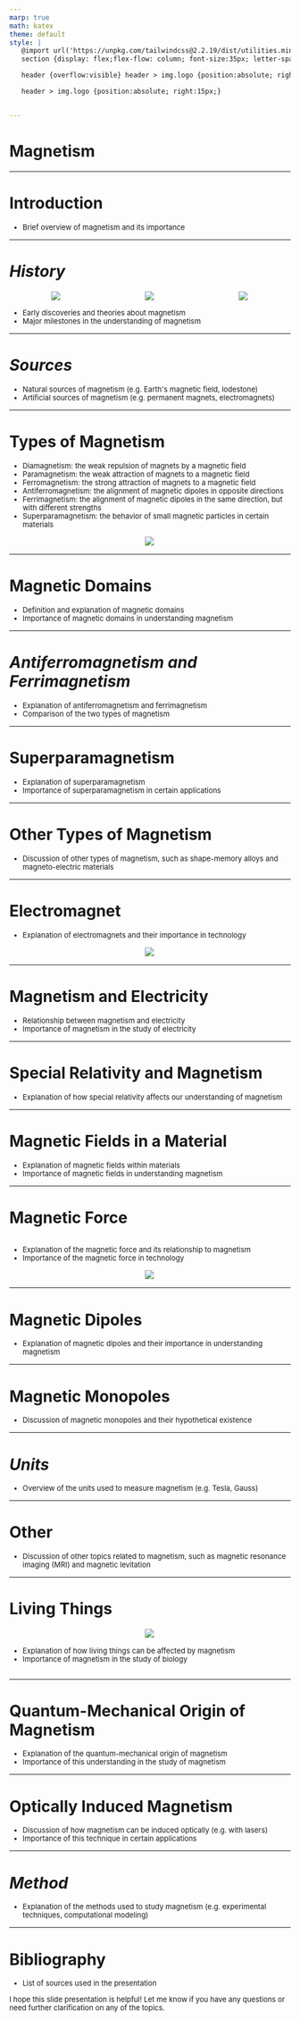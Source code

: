 ```yaml
---
marp: true
math: katex
theme: default
style: |
   @import url('https://unpkg.com/tailwindcss@2.2.19/dist/utilities.min.css');
   section {display: flex;flex-flow: column; font-size:35px; letter-spacing:1.4px;}

   header {overflow:visible} header > img.logo {position:absolute; right:15px;}

   header > img.logo {position:absolute; right:15px;}


---
```

<!-- backgroundImage: url('backgrounds/wwwatercolor (7).png') -->
<!-- _class: lead -->

 # **Magnetism**

---
<style scoped>p,li {font-size:0.96em}</style>

 # Introduction
- Brief overview of magnetism and its importance


---
<style scoped>p,li {font-size:0.80em}</style>

 # _History_
<div style="display: flex; flex: 1 1 auto; flex-flow: row; min-height: 0"><div style="display: flex; flex: 1 1 auto; justify-content: center;min-height:0;min-width:0; margin-bottom:0.1em;;margin-right:0.15em">
<img style='object-fit: contain; max-height:100%; max-width:100%; background-color: rgba(0,0,0,0);' src='https://upload.wikimedia.org/wikipedia/commons/thumb/2/20/Lodestone_attracting_nails.png/170px-Lodestone_attracting_nails.png'/>
</div>
<div style="display: flex; flex: 1 1 auto; justify-content: center;min-height:0;min-width:0; margin-bottom:0.1em;;margin-right:0.15em">
<img style='object-fit: contain; max-height:100%; max-width:100%; background-color: rgba(0,0,0,0);' src='https://upload.wikimedia.org/wikipedia/commons/thumb/e/e0/Blacksmith_at_the_anvil._Wellcome_L0005875.jpg/220px-Blacksmith_at_the_anvil._Wellcome_L0005875.jpg'/>
</div>
<div style="display: flex; flex: 1 1 auto; justify-content: center;min-height:0;min-width:0; margin-bottom:0.1em;;margin-right:0.15em">
<img style='object-fit: contain; max-height:100%; max-width:100%; background-color: rgba(0,0,0,0);' src='https://upload.wikimedia.org/wikipedia/commons/thumb/b/b4/A_man_is_violently_rubbed_with_magnets._Coloured_lithograph_Wellcome_V0011767.jpg/170px-A_man_is_violently_rubbed_with_magnets._Coloured_lithograph_Wellcome_V0011767.jpg'/>
</div>
</div>

- Early discoveries and theories about magnetism
- Major milestones in the understanding of magnetism

---
<style scoped>p,li {font-size:0.92em}</style>

 # _Sources_

- Natural sources of magnetism (e.g. Earth's magnetic field, lodestone)
- Artificial sources of magnetism (e.g. permanent magnets, electromagnets)

---
<style scoped>p,li {font-size:0.72em}</style>

 # **Types of Magnetism**
- Diamagnetism: the weak repulsion of magnets by a magnetic field
- Paramagnetism: the weak attraction of magnets to a magnetic field
- Ferromagnetism: the strong attraction of magnets to a magnetic field
- Antiferromagnetism: the alignment of magnetic dipoles in opposite directions
- Ferrimagnetism: the alignment of magnetic dipoles in the same direction, but with different strengths
- Superparamagnetism: the behavior of small magnetic particles in certain materials
<div style="display: flex; flex: 1 1 auto; flex-flow: row; min-height: 0"><div style="display: flex; flex: 1 1 auto; justify-content: center;min-height:0;min-width:0; margin-bottom:0.1em;;margin-right:0.15em">
<img style='object-fit: contain; max-height:100%; max-width:100%; background-color: rgba(0,0,0,0);' src='https://upload.wikimedia.org/wikipedia/commons/thumb/a/aa/Magnetism.svg/660px-Magnetism.svg.png'/>
</div>
</div>


---
<style scoped>p,li {font-size:0.92em}</style>

 # Magnetic Domains

- Definition and explanation of magnetic domains
- Importance of magnetic domains in understanding magnetism

---
<style scoped>p,li {font-size:0.92em}</style>

 # _Antiferromagnetism and Ferrimagnetism_

- Explanation of antiferromagnetism and ferrimagnetism
- Comparison of the two types of magnetism

---
<style scoped>p,li {font-size:0.92em}</style>

 # Superparamagnetism
- Explanation of superparamagnetism
- Importance of superparamagnetism in certain applications


---
<style scoped>p,li {font-size:0.96em}</style>

 # **Other Types of Magnetism**
- Discussion of other types of magnetism, such as shape-memory alloys and magneto-electric materials


---
<style scoped>p,li {font-size:0.92em}</style>

 # Electromagnet
- Explanation of electromagnets and their importance in technology
<div style="display: flex; flex: 1 1 auto; flex-flow: row; min-height: 0"><div style="display: flex; flex: 1 1 auto; justify-content: center;min-height:0;min-width:0; margin-bottom:0.1em;;margin-right:0.15em">
<img style='object-fit: contain; max-height:100%; max-width:100%; background-color: rgba(0,0,0,0);' src='https://upload.wikimedia.org/wikipedia/commons/thumb/3/3c/Electromagnet.gif/260px-Electromagnet.gif'/>
</div>
</div>


---
<style scoped>p,li {font-size:0.92em}</style>

 # Magnetism and Electricity
- Relationship between magnetism and electricity
- Importance of magnetism in the study of electricity


---
<style scoped>p,li {font-size:0.96em}</style>

 # Special Relativity and Magnetism
- Explanation of how special relativity affects our understanding of magnetism


---
<style scoped>p,li {font-size:0.92em}</style>

 # Magnetic Fields in a Material
- Explanation of magnetic fields within materials
- Importance of magnetic fields in understanding magnetism


---
<style scoped>p,li {font-size:0.88em}</style>

 # **Magnetic Force**
<div style='flex:1 1 auto; min-height:0;' class="grid grid-cols-8 gap-4">
<div style='display:flex; flex-flow:column; min-height:0;' class="col-span-4">

- Explanation of the magnetic force and its relationship to magnetism
- Importance of the magnetic force in technology
</div>

<div style='display:flex; flex-flow:column; min-height:0;' class="col-span-4">

<div style="display: flex; flex: 1 1 auto; flex-flow: row; min-height: 0"><div style="display: flex; flex: 1 1 auto; justify-content: center;min-height:0;min-width:0; margin-bottom:0.1em;;margin-right:0.15em">
<img style='object-fit: contain; max-height:100%; max-width:100%; background-color: rgba(0,0,0,0);' src='https://upload.wikimedia.org/wikipedia/commons/thumb/5/57/Magnet0873.png/220px-Magnet0873.png'/>
</div>
</div>

</div>

</div>


---
<style scoped>p,li {font-size:0.96em}</style>

 # **Magnetic Dipoles**
- Explanation of magnetic dipoles and their importance in understanding magnetism


---
<style scoped>p,li {font-size:0.96em}</style>

 # Magnetic Monopoles

- Discussion of magnetic monopoles and their hypothetical existence

---
<style scoped>p,li {font-size:0.96em}</style>

 # _Units_
- Overview of the units used to measure magnetism (e.g. Tesla, Gauss)


---
<style scoped>p,li {font-size:0.96em}</style>

 # Other

- Discussion of other topics related to magnetism, such as magnetic resonance imaging (MRI) and magnetic levitation

---
<style scoped>p,li {font-size:0.88em}</style>

 # Living Things
<div style='flex:1 1 auto; min-height:0;' class="grid grid-cols-8 gap-4">
<div style='display:flex; flex-flow:column; min-height:0;' class="col-span-4">

<div style="display: flex; flex: 1 1 auto; flex-flow: row; min-height: 0"><div style="display: flex; flex: 1 1 auto; justify-content: center;min-height:0;min-width:0; margin-bottom:0.1em;;margin-right:0.15em">
<img style='object-fit: contain; max-height:100%; max-width:100%; background-color: rgba(0,0,0,0);' src='https://upload.wikimedia.org/wikipedia/commons/thumb/7/7b/Frog_diamagnetic_levitation.jpg/220px-Frog_diamagnetic_levitation.jpg'/>
</div>
</div>

</div>

<div style='display:flex; flex-flow:column; min-height:0;' class="col-span-4">

- Explanation of how living things can be affected by magnetism
- Importance of magnetism in the study of biology
</div>

</div>


---
<style scoped>p,li {font-size:0.92em}</style>

 # Quantum-Mechanical Origin of Magnetism

- Explanation of the quantum-mechanical origin of magnetism
- Importance of this understanding in the study of magnetism

---
<style scoped>p,li {font-size:0.92em}</style>

 # Optically Induced Magnetism
- Discussion of how magnetism can be induced optically (e.g. with lasers)
- Importance of this technique in certain applications


---
<style scoped>p,li {font-size:0.96em}</style>

 # _Method_

- Explanation of the methods used to study magnetism (e.g. experimental techniques, computational modeling)

---
<style scoped>p,li {font-size:0.92em}</style>

 # Bibliography

- List of sources used in the presentation

I hope this slide presentation is helpful! Let me know if you have any questions or need further clarification on any of the topics.